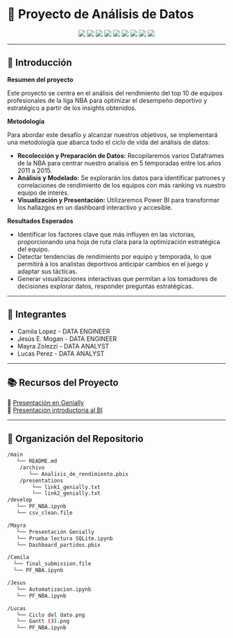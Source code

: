 # 🚀 Proyecto de Análisis de Datos

<p align="center">
  <img src="https://img.shields.io/badge/Data-Kaggle-00B3BE?style=for-the-badge" />
  <img src="https://img.shields.io/badge/SQL-21B187?style=for-the-badge" />
  <img src="https://img.shields.io/badge/Python-6C63FF?style=for-the-badge" />
  <img src="https://img.shields.io/badge/Power%20BI-FFD07E?style=for-the-badge" />
  <img src="https://img.shields.io/badge/Google%20Cloud-FF8775?style=for-the-badge" />
  <img src="https://img.shields.io/badge/GitHub-3B3B3B?style=for-the-badge" />
  <img src="https://img.shields.io/badge/Genially-00CFA4?style=for-the-badge" />
  <img src="https://img.shields.io/badge/Canva-FFA63D?style=for-the-badge" />
  <img src="https://img.shields.io/badge/PDF-3B3B3B?style=for-the-badge" />
</p>

---

## 📖 Introducción
 **Resumen del proyecto**
 
Este proyecto se centra en el análisis del rendimiento del top 10 de equipos profesionales de la liga NBA para optimizar el desempeño deportivo y estratégico a partir de los insights obtenidos.
 
 **Metodología** 
 
Para abordar este desafío y alcanzar nuestros objetivos, se implementará una metodología que abarca todo el ciclo de vida del análisis de datos:
   - **Recolección y Preparación de Datos:** Recopilaremos varios Dataframes de la NBA para centrar nuestro analisis en 5 temporadas entre los años 2011 a 2015. 
   - **Análisis y Modelado:** Se explorarán los datos para identificar patrones y correlaciones de rendimiento de los equipos con más ranking vs nuestro equipo de interés.
   - **Visualización y Presentación:** Utilizaremos Power BI para transformar los hallazgos en un dashboard interactivo y accesible. 

**Resultados Esperados** 
   - Identificar los factores clave que más influyen en las victorias, proporcionando una hoja de ruta clara para la optimización estratégica del equipo.
   - Detectar tendencias de rendimiento por equipo y temporada, lo que permitirá a los analistas deportivos anticipar cambios en el juego y adaptar sus tácticas.
   - Generar visualizaciones interactivas que permitan a los tomadores de decisiones explorar datos, responder preguntas estratégicas.

---

## 👥 Integrantes

- Camila Lopez      - DATA ENGINEER
- Jesús E. Mogan    - DATA ENGINEER
- Mayra Zolezzi     - DATA ANALYST
- Lucas Perez       - DATA ANALYST

---

## 📚 Recursos del Proyecto
🔗 [Presentación en Genially](https://view.genially.com/68a64ddb5e26f77be892a57b/interactive-content-zenith)  
🔗 [Presentación introductoria al BI]((https://view.genially.com/68b0bdff2bcfd40918350451/interactive-content-analisis-philadelphia-76ers)) 

---

## 📂 Organización del Repositorio

```bash
/main
   └── README.md
    /archivo
       └── Analisis_de_rendimiento.pbix
    /presentations
        └── link1_genially.txt
        └── link2_genially.txt
/develop
   └── PF_NBA.ipynb
   └── csv_clean.file

/Mayra
   └── Presentación Genially
   └── Prueba lectura SQLite.ipynb
   └── Dashboard_partidos.pbix

/Camila      
  └── final_submission.file
  └── PF_NBA.ipynb

/Jesus
   └── Automatizacion.ipynb
   └── PF_NBA.ipynb

/Lucas
   └── Ciclo del dato.png
   └── Gantt (3).png
   └── PF_NBA.ipynb
 
